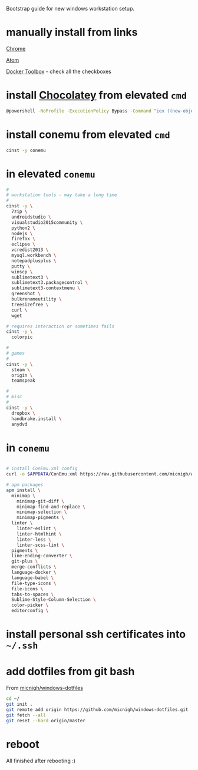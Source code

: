 Bootstrap guide for new windows workstation setup.

# manually install from links

[Chrome](https://www.google.com/chrome/browser/desktop/index.html)

[Atom](https://atom.io/download/windows)

[Docker Toolbox](https://www.docker.com/toolbox) - check all the checkboxes

# install [Chocolatey](https://chocolatey.org/) from elevated `cmd`

```bash
@powershell -NoProfile -ExecutionPolicy Bypass -Command "iex ((new-object net.webclient).DownloadString('https://chocolatey.org/install.ps1'))" && SET PATH=%PATH%;%ALLUSERSPROFILE%\chocolatey\bin
```

# install conemu from elevated `cmd`

```bash
cinst -y conemu
```

# in elevated `conemu`

```bash
#
# workstation tools - may take a long time
#
cinst -y \
  7zip \
  androidstudio \
  visualstudio2015community \
  python2 \
  nodejs \
  firefox \
  eclipse \
  vcredist2013 \
  mysql.workbench \
  notepadplusplus \
  putty \
  winscp \
  sublimetext3 \
  sublimetext3.packagecontrol \
  sublimetext3-contextmenu \
  greenshot \
  bulkrenameutility \
  treesizefree \
  curl \
  wget

# requires interaction or sometimes fails
cinst -y \
  colorpic

#
# games
#
cinst -y \
  steam \
  origin \
  teamspeak

#
# misc
#
cinst -y \
  dropbox \
  handbrake.install \
  anydvd
```

# in `conemu`

```bash

# install ConEmu.xml config
curl -o $APPDATA/ConEmu.xml https://raw.githubusercontent.com/micnigh/windows-workstation-bootstrap/master/files/AppData/Roaming/ConEmu.xml

# apm packages
apm install \
  minimap \
    minimap-git-diff \
    minimap-find-and-replace \
    minimap-selection \
    minimap-pigments \
  linter \
    linter-eslint \
    linter-htmlhint \
    linter-less \
    linter-scss-lint \
  pigments \
  line-ending-converter \
  git-plus \
  merge-conflicts \
  language-docker \
  language-babel \
  file-type-icons \
  file-icons \
  tabs-to-spaces \
  Sublime-Style-Column-Selection \
  color-picker \
  editorconfig \

```

# install personal ssh certificates into `~/.ssh`

# add dotfiles from git bash

From [micnigh/windows-dotfiles](https://github.com/micnigh/windows-dotfiles)

```bash
cd ~/
git init .
git remote add origin https://github.com/micnigh/windows-dotfiles.git
git fetch --all
git reset --hard origin/master
```

# reboot

All finished after rebooting :)
